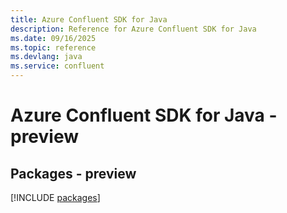 ```yaml
---
title: Azure Confluent SDK for Java
description: Reference for Azure Confluent SDK for Java
ms.date: 09/16/2025
ms.topic: reference
ms.devlang: java
ms.service: confluent
---
```

# Azure Confluent SDK for Java - preview
## Packages - preview
[!INCLUDE [packages](confluent-index.md)]